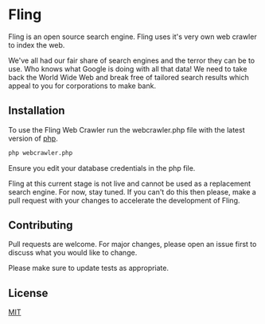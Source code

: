 # Fling

Fling is an open source search engine. Fling uses it's very own web crawler to index the web.

We've all had our fair share of search engines and the terror they can be to use. Who knows what Google is doing with all that data! We need to take back the World Wide Web and break free of tailored search results which appeal to you for corporations to make bank.

## Installation

To use the Fling Web Crawler run the webcrawler.php file with the latest version of [php](https://www.php.net/downloads.php).

```bash
php webcrawler.php
```

Ensure you edit your database credentials in the php file.

Fling at this current stage is not live and cannot be used as a replacement search engine. For now, stay tuned. If you can't do this then please, make a pull request with your changes to accelerate the development of Fling.

## Contributing
Pull requests are welcome. For major changes, please open an issue first to discuss what you would like to change.

Please make sure to update tests as appropriate.

## License
[MIT](https://choosealicense.com/licenses/mit/)
